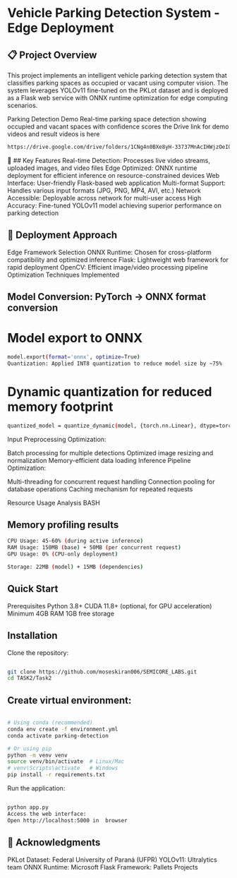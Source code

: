 
# Vehicle Parking Detection System - Edge Deployment
## 📋 Project Overview
This project implements an intelligent vehicle parking detection system that classifies parking spaces as occupied or vacant using computer vision. The system leverages YOLOv11 fine-tuned on the PKLot dataset and is deployed as a Flask web service with ONNX runtime optimization for edge computing scenarios.

Parking Detection Demo
Real-time parking space detection showing occupied and vacant spaces with confidence scores
the Drive link for demo videos and result videos is here
```bash
https://drive.google.com/drive/folders/1CNg4n0BXe8yH-33737MnAcIHWjzOeI0y?usp=sharing
```

🚀 ## Key Features
Real-time Detection: Processes live video streams, uploaded images, and video files
Edge Optimized: ONNX runtime deployment for efficient inference on resource-constrained devices
Web Interface: User-friendly Flask-based web application
Multi-format Support: Handles various input formats (JPG, PNG, MP4, AVI, etc.)
Network Accessible: Deployable across network for multi-user access
High Accuracy: Fine-tuned YOLOv11 model achieving superior performance on parking detection

## 🔧 Deployment Approach
Edge Framework Selection
ONNX Runtime: Chosen for cross-platform compatibility and optimized inference
Flask: Lightweight web framework for rapid deployment
OpenCV: Efficient image/video processing pipeline
Optimization Techniques Implemented

## Model Conversion: PyTorch → ONNX format conversion

# Model export to ONNX
```bash
model.export(format='onnx', optimize=True)
Quantization: Applied INT8 quantization to reduce model size by ~75%
```


# Dynamic quantization for reduced memory footprint
```bash
quantized_model = quantize_dynamic(model, {torch.nn.Linear}, dtype=torch.qint8)
```
Input Preprocessing Optimization:

Batch processing for multiple detections
Optimized image resizing and normalization
Memory-efficient data loading
Inference Pipeline Optimization:

Multi-threading for concurrent request handling
Connection pooling for database operations
Caching mechanism for repeated requests

Resource Usage Analysis
BASH

## Memory profiling results
```bash
CPU Usage: 45-60% (during active inference)
RAM Usage: 150MB (base) + 50MB (per concurrent request)
GPU Usage: 0% (CPU-only deployment)

Storage: 22MB (model) + 15MB (dependencies)
```

## Quick Start
Prerequisites
Python 3.8+
CUDA 11.8+ (optional, for GPU acceleration)
Minimum 4GB RAM
1GB free storage
## Installation
Clone the repository:

```bash

git clone https://github.com/moseskiran006/SEMICORE_LABS.git
cd TASK2/Task2
```
## Create virtual environment:

```bash

# Using conda (recommended)
conda env create -f environment.yml
conda activate parking-detection

# Or using pip
python -m venv venv
source venv/bin/activate  # Linux/Mac
# venv\Scripts\activate   # Windows
pip install -r requirements.txt
```

Run the application:

```bash

python app.py
Access the web interface:
Open http://localhost:5000 in  browser
```

## 🙏 Acknowledgments
PKLot Dataset: Federal University of Paraná (UFPR)
YOLOv11: Ultralytics team
ONNX Runtime: Microsoft
Flask Framework: Pallets Projects
